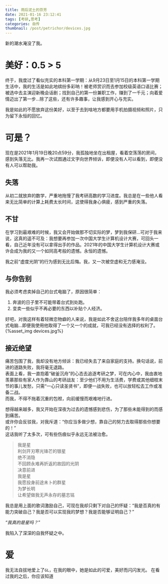 ```yaml
---
title: 雨后泥土的芬芳
date: 2021-01-16 23:12:41
tags: [考研,思考]
categories: 自传
thumbnail: /post/petrichor/devices.jpg
---
```


新的潮水淹没了我。
<!-- more -->

# 美好：0.5 > 5
终于，我度过了看似充实的本科第一学期：从9月23日至1月15日的本科第一学期生活中，我的生活是如此地缤纷多彩呐！被老师赏识而去参加校级英语口语比赛；被选中去主演迎新晚会话剧；找到自己的第一份兼职工作，赚到了一千元；向着爱情迈出了第一步...除了这些，还有许多趣事，让我感到开心与充实。  

我是如此的不愿放弃这份美好，以至于去到啥地方都要用手机拍摄视频和照片，只为留下永恒的回忆。   

# 可是？
现在是2021年1月19日晚20点59分，我孤独地坐在出租屋，看着空荡荡的房间，感到失落无比。我再一次试图通过文字向世界倾诉，即便没有人可以看到，即便没有人可以帮助我。
## 失落
从初二就放弃的数学，严重地拖慢了我考研高数的学习进度。我总是在一些他人看来无比简单的计算上耗费太长时间，这使得我身心俱疲，感到严重的失落。

## 不甘
在学习到最艰难的时候，我又会开始做那不切实际的梦，梦到我保研...可对于我来说，这真的遥不可及：我想要再参加一次中国大学生计算机设计大赛，可回头一看，自己近年没有可以拿得出手的作品。2021年的中国大学生计算机设计大赛或许会成为我的又一个如同高考般的遗憾。永恒的遗憾。

我之前“虚度光阴”的行为感到无比后悔。我，又一次被空虚和无力感淹没。

## 与你告别
我必须考虑卖掉自己的台式电脑了，原因很简单：
1. 奔波的日子里不可能带着台式到处跑。
2. 变卖一些似乎不再必要的东西以补贴个人经济。

好吧，对我这样有着轻微恋物癖的人来说，我是如此不舍这台陪伴我多年的桌面台式电脑...即便我使用他取得了一个又一个的成就，可我已经没有选择的权利了。   
{%asset_img devices.jpg%}

## 接近绝望
痛苦包围了我，我却没有地方倾诉：我已经失去了来自家庭的支持。换句话说，前进的道路失败，我将毫无退路。   
表面上看，我一直抱着“破釜沉舟”的心态去追逐考研之梦，可在内心中，我由衷地羡慕那些有家人作为靠山的考研战友：至少他们不用为生活费，学费或其他细枝末节的事儿发愁，只需“一心只读圣贤书”，即便一战失败，也可以放轻松去工作或准备二战。   
而我，不得不拖着沉重的包袱，向前缓慢而艰难地行进。   

想得越来越多，我又开始在深夜为过去的遗憾感到悲伤，为了那些未能得到的而感到痛苦。       
或许你会反驳我，对我斥道：“你应当多做少想，靠自己的努力去取得那些你想要的！”    
这话我听了太多次，可有些伤痕似乎永远无法被治愈。   
       
> 我是星    
利剑开刃寒光锋芒的银星  
绝不消隐  
不回顾永难再折返的故园的光阴  
决意前进  
我是星   
我愿投身前途未卜的群星   
为梦长明    
让希望做我无声永存的墓志铭   

我总是用上面的歌词激励自己，可现在我却只剩下对自己的怀疑：“我是否真的有能力突破自己？我是否可以实现我的梦想？我是否能够证明自己？”    
   
   *“我真的是星吗？”*

我陷入了深深的自我怀疑之中。
# 爱
我无法自拔地爱上了`GL`，在我的眼中，她是如此的可爱，美好而闪闪发光。
在看过我的之后，你应该知道